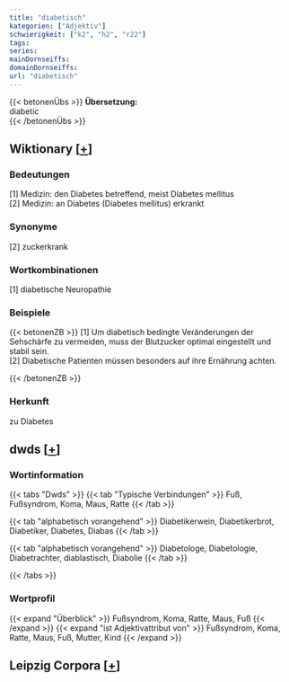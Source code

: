 ```yaml
---
title: "diabetisch"
kategorien: ["Adjektiv"]
schwierigkeit: ["k2", "h2", "r22"]
tags:
series:
mainDornseiffs:
domainDornseiffs:
url: "diabetisch"
---
```


{{< betonenÜbs >}}
**Übersetzung:**  
diabetic  
{{< /betonenÜbs >}}

## Wiktionary [[+](https://de.wiktionary.org/wiki/diabetisch)]

### Bedeutungen
[1] Medizin: den Diabetes betreffend, meist Diabetes mellitus  
[2] Medizin: an Diabetes (Diabetes mellitus) erkrankt  

### Synonyme
[2] zuckerkrank  

### Wortkombinationen
[1] diabetische Neuropathie  

### Beispiele
{{< betonenZB >}}
[1] Um diabetisch bedingte Veränderungen der Sehschärfe zu vermeiden, muss der Blutzucker optimal eingestellt und stabil sein.  
[2] Diabetische Patienten müssen besonders auf ihre Ernährung achten.  

{{< /betonenZB >}}
### Herkunft
zu Diabetes  



## dwds [[+](https://www.dwds.de/wb/diabetisch)]

### Wortinformation
{{< tabs "Dwds" >}}
{{< tab "Typische Verbindungen" >}}
Fuß, Fußsyndrom, Koma, Maus, Ratte
{{< /tab >}}

{{< tab "alphabetisch vorangehend" >}}
Diabetikerwein, Diabetikerbrot, Diabetiker, Diabetes, Diabas
{{< /tab >}}

{{< tab "alphabetisch vorangehend" >}}
Diabetologe, Diabetologie, Diabetrachter, diablastisch, Diabolie
{{< /tab >}}

{{< /tabs >}}

### Wortprofil
{{< expand "Überblick" >}} Fußsyndrom, Koma, Ratte, Maus, Fuß {{< /expand >}}
{{< expand "ist Adjektivattribut von" >}} Fußsyndrom, Koma, Ratte, Maus, Fuß, Mutter, Kind {{< /expand >}}

## Leipzig Corpora [[+](https://corpora.uni-leipzig.de/en/res?word=diabetisch&corpusId=deu_newscrawl-public_2018)]

